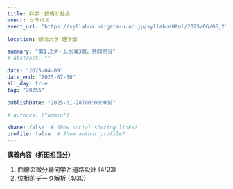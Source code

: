 ```yaml
---
title: 科学・技術と社会
event: シラバス
event_url: "https://syllabus.niigata-u.ac.jp/syllabusHtml/2025/06/06_250S0536_ja_JP.html"

location: 新潟大学 理学部

summary: "第1,2ターム水曜3限，共同担当"
# abstract: ""

date: "2025-04-09"
date_end: "2025-07-30"
all_day: true
tag: "2025S"

publishDate: "2025-01-28T00:00:00Z"

# authors: ["admin"]

share: false  # Show social sharing links?
profile: false  # Show author profile?
---
```

**講義内容（折田担当分）**
1. 曲線の微分幾何学と道路設計 (4/23)
2. 位相的データ解析 (4/30)

